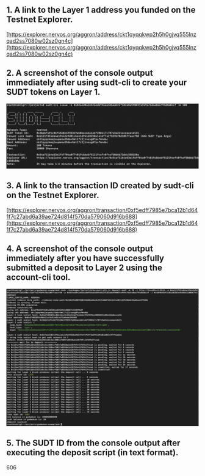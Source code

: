 ## 1. A link to the Layer 1 address you funded on the Testnet Explorer.
[https://explorer.nervos.org/aggron/address/ckt1qyqqkwp2h5h0gjvq555lnzqad2ss7080w02sz0gn4c](https://explorer.nervos.org/aggron/address/ckt1qyqqkwp2h5h0gjvq555lnzqad2ss7080w02sz0gn4c)
## 2. A screenshot of the console output immediately after using sudt-cli to create your SUDT tokens on Layer 1.
![](./sudtOutput.png)
## 3. A link to the transaction ID created by sudt-cli on the Testnet Explorer.
[https://explorer.nervos.org/aggron/transaction/0xf5edff7985e7bca12b1d641f7c27abd6a39ae724d814f570da579060d916b688](https://explorer.nervos.org/aggron/transaction/0xf5edff7985e7bca12b1d641f7c27abd6a39ae724d814f570da579060d916b688)
## 4. A screenshot of the console output immediately after you have successfully submitted a deposit to Layer 2 using the account-cli tool.
![](./sudtDeposit.png)
## 5. The SUDT ID from the console output after executing the deposit script (in text format).
606

